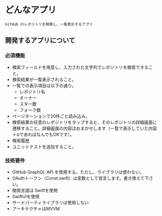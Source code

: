 # どんなアプリ
`GitHub のレポジトリを検索し、一覧表示するアプリ` 

## 開発するアプリについて

### 必須機能
* 検索フィールドを用意し、入力された文字列でレポジトリを検索できること。
* 検索結果が一覧表示されること。
* 一覧での表示項目は以下の通り。
  * レポジトリ名
  * オーナー
  * スター数
  * フォーク数
* ページネーションで20件ごと読み込み。
* 検索結果の任意のレポジトリをタップすると、そのレポジトリの詳細画面に遷移すること。詳細画面の内容はおまかせします（一覧で表示していた内容＋αであればなんでもOKです）。
* 検索履歴
* ユニットテストを追加すること。

### 技術要件
* GitHub GraphQL API を使用する。ただし、ライブラリは使わない。
* OAuthトークン（Const.swift）は変数として宣言します。書き換えて下さい。
* 開発言語は Swiftを使用
* SwiftUIを使用
* サードパーティライブラリは使用しない
* アーキテクチャはMVVM
